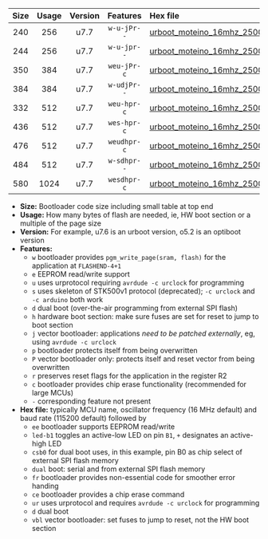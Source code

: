|Size|Usage|Version|Features|Hex file|
|:-:|:-:|:-:|:-:|:--|
|240|256|u7.7|`w-u-jPr--`|[urboot_moteino_16mhz_250000bps_led+b1_ur_vbl.hex](https://raw.githubusercontent.com/stefanrueger/urboot.hex/main/boards/moteino/fcpu_16mhz/250000_bps/urboot_moteino_16mhz_250000bps_led+b1_ur_vbl.hex)|
|244|256|u7.7|`w-u-jpr--`|[urboot_moteino_16mhz_250000bps_led+b1_fr_ur_vbl.hex](https://raw.githubusercontent.com/stefanrueger/urboot.hex/main/boards/moteino/fcpu_16mhz/250000_bps/urboot_moteino_16mhz_250000bps_led+b1_fr_ur_vbl.hex)|
|350|384|u7.7|`weu-jPr-c`|[urboot_moteino_16mhz_250000bps_ee_led+b1_fr_ce_ur_vbl.hex](https://raw.githubusercontent.com/stefanrueger/urboot.hex/main/boards/moteino/fcpu_16mhz/250000_bps/urboot_moteino_16mhz_250000bps_ee_led+b1_fr_ce_ur_vbl.hex)|
|384|384|u7.7|`w-udjPr--`|[urboot_moteino_16mhz_250000bps_led+b1_csb0_dual_ur_vbl.hex](https://raw.githubusercontent.com/stefanrueger/urboot.hex/main/boards/moteino/fcpu_16mhz/250000_bps/urboot_moteino_16mhz_250000bps_led+b1_csb0_dual_ur_vbl.hex)|
|332|512|u7.7|`weu-hpr-c`|[urboot_moteino_16mhz_250000bps_ee_led+b1_fr_ce_ur.hex](https://raw.githubusercontent.com/stefanrueger/urboot.hex/main/boards/moteino/fcpu_16mhz/250000_bps/urboot_moteino_16mhz_250000bps_ee_led+b1_fr_ce_ur.hex)|
|436|512|u7.7|`wes-hpr-c`|[urboot_moteino_16mhz_250000bps_ee_led+b1_fr_ce.hex](https://raw.githubusercontent.com/stefanrueger/urboot.hex/main/boards/moteino/fcpu_16mhz/250000_bps/urboot_moteino_16mhz_250000bps_ee_led+b1_fr_ce.hex)|
|476|512|u7.7|`weudhpr-c`|[urboot_moteino_16mhz_250000bps_ee_led+b1_csb0_dual_fr_ce_ur.hex](https://raw.githubusercontent.com/stefanrueger/urboot.hex/main/boards/moteino/fcpu_16mhz/250000_bps/urboot_moteino_16mhz_250000bps_ee_led+b1_csb0_dual_fr_ce_ur.hex)|
|484|512|u7.7|`w-sdhpr--`|[urboot_moteino_16mhz_250000bps_led+b1_csb0_dual_fr.hex](https://raw.githubusercontent.com/stefanrueger/urboot.hex/main/boards/moteino/fcpu_16mhz/250000_bps/urboot_moteino_16mhz_250000bps_led+b1_csb0_dual_fr.hex)|
|580|1024|u7.7|`wesdhpr-c`|[urboot_moteino_16mhz_250000bps_ee_led+b1_csb0_dual_fr_ce.hex](https://raw.githubusercontent.com/stefanrueger/urboot.hex/main/boards/moteino/fcpu_16mhz/250000_bps/urboot_moteino_16mhz_250000bps_ee_led+b1_csb0_dual_fr_ce.hex)|

- **Size:** Bootloader code size including small table at top end
- **Usage:** How many bytes of flash are needed, ie, HW boot section or a multiple of the page size
- **Version:** For example, u7.6 is an urboot version, o5.2 is an optiboot version
- **Features:**
  + `w` bootloader provides `pgm_write_page(sram, flash)` for the application at `FLASHEND-4+1`
  + `e` EEPROM read/write support
  + `u` uses urprotocol requiring `avrdude -c urclock` for programming
  + `s` uses skeleton of STK500v1 protocol (deprecated); `-c urclock` and `-c arduino` both work
  + `d` dual boot (over-the-air programming from external SPI flash)
  + `h` hardware boot section: make sure fuses are set for reset to jump to boot section
  + `j` vector bootloader: applications *need to be patched externally*, eg, using `avrdude -c urclock`
  + `p` bootloader protects itself from being overwritten
  + `P` vector bootloader only: protects itself and reset vector from being overwritten
  + `r` preserves reset flags for the application in the register R2
  + `c` bootloader provides chip erase functionality (recommended for large MCUs)
  + `-` corresponding feature not present
- **Hex file:** typically MCU name, oscillator frequency (16 MHz default) and baud rate (115200 default) followed by
  + `ee` bootloader supports EEPROM read/write
  + `led-b1` toggles an active-low LED on pin `B1`, `+` designates an active-high LED
  + `csb0` for dual boot uses, in this example, pin B0 as chip select of external SPI flash memory
  + `dual` boot: serial and from external SPI flash memory
  + `fr` bootloader provides non-essential code for smoother error handing
  + `ce` bootloader provides a chip erase command
  + `ur` uses urprotocol and requires `avrdude -c urclock` for programming
  + `d` dual boot
  + `vbl` vector bootloader: set fuses to jump to reset, not the HW boot section
